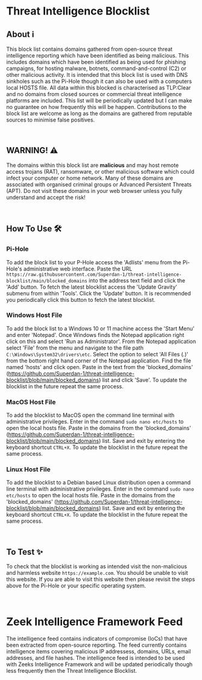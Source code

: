 # Threat Intelligence Blocklist


## About  ℹ️
This block list contains domains gathered from open-source threat intelligence reporting which have been identified as being malicious. This includes domains which have been identified as being used for phishing campaigns, for hosting malware, botnets, command-and-control (C2) or other malicious activity. It is intended that this block list is used with DNS sinkholes such as the Pi-Hole though it can also be used with a computers local HOSTS file. All data within this blocked is characterised as TLP:Clear and no domains from closed sources or commercial  threat intelligence platforms are included.  This list will be periodically updated but I can make no guarantee on how frequently this will be happen. Contributions to the block list are welcome as long as the domains are gathered from reputable sources to minimise false positives. 

<br>

## WARNING!  ⚠️

The domains within this block list are **malicious** and may host remote access trojans (RAT), ransomware, or other malicious software which could infect your computer or home network. Many of these domains are associated with organised criminal groups or Advanced Persistent Threats (APT). 
Do not visit these domains in your web browser unless you fully understand and accept the risk! 

<br> 

## How To Use 🛠️  


### Pi-Hole 

To add the block list to your P-Hole access the 'Adlists' menu from the Pi-Hole's administrative web interface.  Paste the URL ```https://raw.githubusercontent.com/Superdan-1/threat-intelligence-blocklist/main/blocked_domains``` into the address text field and click the 'Add' button.  To fetch the latest blocklist access the 'Update Gravity' submenu from within 'Tools'. Click the 'Update' button.  It is recommended you periodically click this button to fetch the latest blocklist. 

### Windows Host File 

To add the block list to a Windows 10 or 11 machine access the 'Start Menu' and enter 'Notepad'. Once Windows finds the Notepad application right click on this and select 'Run as Administrator'.  From the Notepad application select 'File' from the menu and navigate to the file path ```C:\Windows\System32\drivers\etc```. Select the option to select 'All Files (*.*)' from the bottom right hand corner of the Notepad application. Find the file named 'hosts' and click open. Paste in the text from the 'blocked_domains' (https://github.com/Superdan-1/threat-intelligence-blocklist/blob/main/blocked_domains) list and click 'Save'. To update the blocklist in the future repeat the same process. 

### MacOS Host File 

To add the blocklist to MacOS open the command line terminal with administrative privileges. Enter in the command ```sudo nano etc/hosts``` to open the local hosts file. Paste in the domains from the 'blocked_domains' (https://github.com/Superdan-1/threat-intelligence-blocklist/blob/main/blocked_domains) list. Save and exit by entering the keyboard shortcut ```CTRL+X```. To update the blocklist in the future repeat the same process. 


### Linux Host File 

To add the blocklist to a Debian based Linux distribution open a command line terminal with administrative privileges. Enter in the command ```sudo nano etc/hosts``` to open the local hosts file. Paste in the domains from the 'blocked_domains' (https://github.com/Superdan-1/threat-intelligence-blocklist/blob/main/blocked_domains) list. Save and exit by entering the keyboard shortcut ```CTRL+X```. To update the blocklist in the future repeat the same process.

<br>

## To Test ✨

To check that the blocklist is working as intended visit the non-malicious and harmless website ```https://example.com```.  You should be unable to visit this website. If you are able to visit this website then please revisit the steps above for the Pi-Hole or your specific operating system. 

<br>

# Zeek Intelligence Framework Feed

The intelligence feed contains indicators of compromise (IoCs) that have been extracted from open-source reporting. The feed currently contains intelligence items covering malicious IP addressess, domains, URLs, email addresses, and file hashes. The intelligence feed is intended to be used with Zeeks Intelligence Framework and will be updated periodically though less frequently then the Threat Intelligence Blocklist. 


